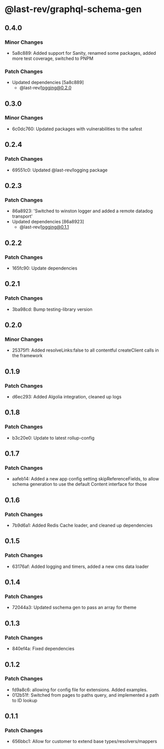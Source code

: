 # @last-rev/graphql-schema-gen

## 0.4.0

### Minor Changes

- 5a8c889: Added support for Sanity, renamed some packages, added more test coverage, switched to PNPM

### Patch Changes

- Updated dependencies [5a8c889]
  - @last-rev/logging@0.2.0

## 0.3.0

### Minor Changes

- 6c0dc760: Updated packages with vulnerabilities to the safest

## 0.2.4

### Patch Changes

- 69551c0: Updated @last-rev/logging package

## 0.2.3

### Patch Changes

- 86a8923: 'Switched to winston logger and added a remote datadog transport'
- Updated dependencies [86a8923]
  - @last-rev/logging@0.1.1

## 0.2.2

### Patch Changes

- 165fc90: Update dependencies

## 0.2.1

### Patch Changes

- 3ba98cd: Bump testing-library version

## 0.2.0

### Minor Changes

- 25375f1: Added resolveLinks:false to all contentful createClient calls in the framework

## 0.1.9

### Patch Changes

- d6ec293: Added Algolia integration, cleaned up logs

## 0.1.8

### Patch Changes

- b3c20e0: Update to latest rollup-config

## 0.1.7

### Patch Changes

- aafeb14: Added a new app config setting skipReferenceFields, to allow schema generation to use the default Content interface for those

## 0.1.6

### Patch Changes

- 7b9d6a1: Added Redis Cache loader, and cleaned up dependencies

## 0.1.5

### Patch Changes

- 63176af: Added logging and timers, added a new cms data loader

## 0.1.4

### Patch Changes

- 72044a3: Updated sschema gen to pass an array for theme

## 0.1.3

### Patch Changes

- 840ef4a: Fixed dependencies

## 0.1.2

### Patch Changes

- fd9a8c6: allowing for config file for extensions. Added examples.
- 012b51f: Switched from pages to paths query, and implemented a path to ID lookup

## 0.1.1

### Patch Changes

- 656bbc1: Allow for customer to extend base types/resolvers/mappers
